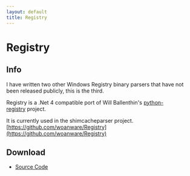 ```yaml
---
layout: default
title: Registry
---
```


# Registry #

## Info ##

I have written two other Windows Registry binary parsers that have not been released publicly, this is the third. 

Registry is a .Net 4 compatible port of Will Ballenthin's [python-registry](https://github.com/williballenthin/python-registry) project. 

It is currently used in the shimcacheparser project. [https://github.com/woanware/Registry](https://github.com/woanware/Registry)

## Download ##

- [Source Code](https://github.com/woanware/Registry)